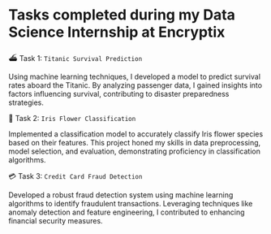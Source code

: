# Tasks completed during my Data Science Internship at Encryptix

⛴️ Task 1: `Titanic Survival Prediction`

Using machine learning techniques, I developed a model to predict survival rates aboard the Titanic. By analyzing passenger data, I gained insights into factors influencing survival, contributing to disaster preparedness strategies.

🌺 Task 2: `Iris Flower Classification`

Implemented a classification model to accurately classify Iris flower species based on their features. This project honed my skills in data preprocessing, model selection, and evaluation, demonstrating proficiency in classification algorithms.

💳 Task 3: `Credit Card Fraud Detection`

Developed a robust fraud detection system using machine learning algorithms to identify fraudulent transactions. Leveraging techniques like anomaly detection and feature engineering, I contributed to enhancing financial security measures.


